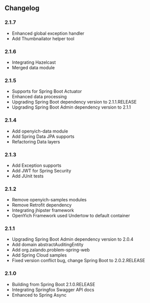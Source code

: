 ## Changelog

### 2.1.7

- Enhanced global exception handler
- Add Thumbnailator helper tool

### 2.1.6 

- Integrating Hazelcast
- Merged data module

### 2.1.5

- Supports for Spring Boot Actuator
- Enhanced data processing
- Upgrading Spring Boot dependency version to 2.1.1.RELEASE
- Upgrading Spring Boot Admin dependency version to 2.1.1

### 2.1.4

- Add openyich-data module
- Add Spring Data JPA supports
- Refactoring Data layers

### 2.1.3

- Add Exception supports
- Add JWT for Spring Security
- Add JUnit tests

### 2.1.2 

- Remove openyich-samples modules
- Remove Retrofit dependency
- Integrating jhipster framework
- OpenYich Framework used Undertow to default container

### 2.1.1

- Upgrading Spring Boot Admin dependency version to 2.0.4
- Add domain abstractAuditingEntity
- Add org.zalando.problem-spring-web
- Add Spring Cloud samples
- Fixed version conflict bug, change Spring Boot to 2.0.2.RELEASE

### 2.1.0

- Building from Spring Boot 2.1.0.RELEASE
- Integrating Springfox Swagger API docs
- Enhanced to Spring Async